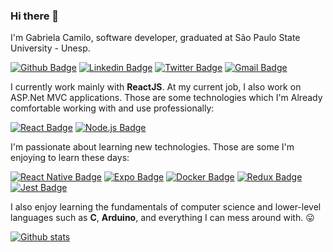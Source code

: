 ### Hi there 👋

I'm Gabriela Camilo, software developer, graduated at São Paulo State University - Unesp.


[![Github Badge](https://img.shields.io/badge/-Github-000?style=flat-square&logo=Github&logoColor=white&link=https://github.com/gabcamilo)](https://github.com/gabcamilo)
[![Linkedin Badge](https://img.shields.io/badge/-LinkedIn-blue?style=flat-square&logo=Linkedin&logoColor=white&link=https://www.linkedin.com/in/gabccamilo/)](https://www.linkedin.com/in/gabccamilo/)
[![Twitter Badge](https://img.shields.io/twitter/url?label=Twitter&style=social&url=https%3A%2F%2Ftwitter.com%2Fgabcamilo)](https://twitter.com/gabcamilo)
[![Gmail Badge](https://img.shields.io/badge/-Gmail-c14438?style=flat-square&logo=Gmail&logoColor=white&link=mailto:gabccamilo.dev@gmail.com)](mailto:gabccamilo.dev@gmail.com)

I currently work mainly with **ReactJS**.
At my current job, I also work on ASP.Net MVC applications.
Those are some technologies which I'm Already comfortable working with and use professionally:

  <a href="https://pt-br.reactjs.org//"> ![React Badge](https://img.shields.io/badge/-React-black?style=black&logo=react&logoColor=61DAFB)<a/> 
  <a href="https://nodejs.org/en/">![Node.js Badge](https://img.shields.io/badge/-Node.js-black?style=flat&logo=node.js&logoColor=339933)<a/>
  
I'm passionate about learning new technologies. Those are some I'm enjoying to learn these days:

  <a href="https://reactnative.dev///"> ![React Native Badge](https://img.shields.io/badge/-React_Native-black?&style=flat&logo=react&logoColor=61DAFB)<a/>
  <a href="https://expo.io/"> ![Expo Badge](https://img.shields.io/badge/-Expo-black?&style=flat&logo=expo&logoColor=4C35E3)<a/>
  <a href="https://www.docker.com/"> ![Docker Badge](https://img.shields.io/badge/-Docker-black?style=flat&logo=docker&logoColor=blue)<a/>
  <a href="https://redux.js.org/"> ![Redux Badge](https://img.shields.io/badge/-Redux-black?&style=flat&logo=redux&logoColor=4C35E3)<a/>
  <a href="https://jestjs.io/"> ![Jest Badge](https://img.shields.io/badge/-Jest-black?style=flat&logo=jest&logoColor=c21325)<a/>

I also enjoy learning the fundamentals of computer science and lower-level languages such as **C**, **Arduino**, and everything I can mess around with. :stuck_out_tongue:

[![Github stats](https://github-readme-stats.vercel.app/api?username=gabcamilo&count_private=true&hide=issues&show_icons=true&theme=graywhite&title_color=5f59f7)](https://github.com/gabcamilo)

<!--
**gabcamilo/gabcamilo** is a ✨ _special_ ✨ repository because its `README.md` (this file) appears on your GitHub profile.

Here are some ideas to get you started:

- 🔭 I’m currently working on ...
- 🌱 I’m currently learning ...
- 👯 I’m looking to collaborate on ...
- 🤔 I’m looking for help with ...
- 💬 Ask me about ...
- 📫 How to reach me: ...
- 😄 Pronouns: ...
- ⚡ Fun fact: ...
-->
